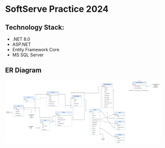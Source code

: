 # SoftServe Practice 2024

## Technology Stack:
- .NET 8.0
- ASP.NET
- Entity Framework Core
- MS SQL Server

## ER Diagram
![ER Diagram](./docs/CinemaER.png)